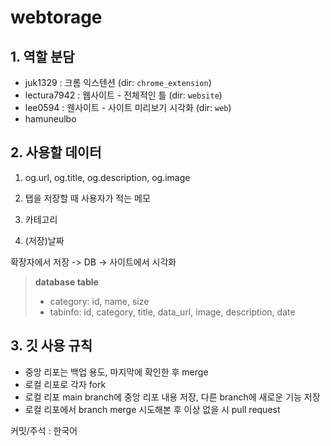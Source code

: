 # webtorage

## 1. 역할 분담
  - juk1329 : 크롬 익스텐션 (dir: `chrome_extension`)
  - lectura7942 : 웹사이트 - 전체적인 틀 (dir: `website`)
  - lee0594 : 웬사이트 - 사이트 미리보기 시각화 (dir: `web`)
  - hamuneulbo

## 2. 사용할 데이터
  1. og.url, og.title, og.description, og.image
  
  2. 탭을 저장할 때 사용자가 적는 메모
  
  3. 카테고리
  
  4. (저장)날짜
  
  확장자에서 저장 -> DB -> 사이트에서 시각화
  
  > **database table**
  > * category: id, name, size
  > * tabinfo: id, category, title, data_url, image, description, date
  
  
## 3. 깃 사용 규칙
  - 중앙 리포는 백업 용도, 마지막에 확인한 후 merge
  - 로컬 리포로 각자 fork
  - 로컬 리포 main branch에 중앙 리포 내용 저장, 다른 branch에 새로운 기능 저장
  - 로컬 리포에서 branch merge 시도해본 후 이상 없을 시 pull request

  커밋/주석 : 한국어
